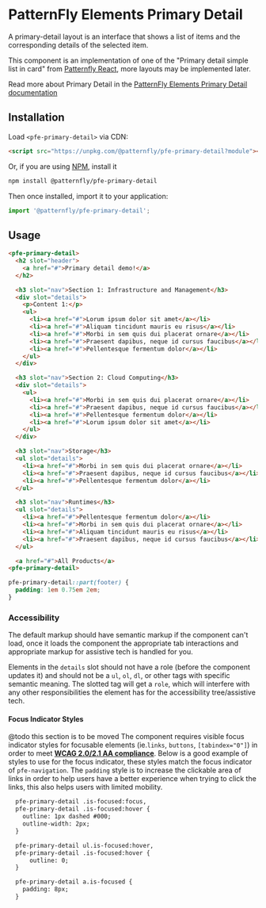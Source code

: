 # PatternFly Elements Primary Detail
     
A primary-detail layout is an interface that shows a list of items and the corresponding details of the selected item.

This component is an implementation of one of the "Primary detail simple list in card" from [Patternfly React](https://www.patternfly.org/v4/demos/primary-detail), more layouts may be implemented later.

Read more about Primary Detail in the [PatternFly Elements Primary Detail documentation](https://patternflyelements.org/components/primary-detail)

##  Installation

Load `<pfe-primary-detail>` via CDN:

```html
<script src="https://unpkg.com/@patternfly/pfe-primary-detail?module"></script>
```

Or, if you are using [NPM](https://npm.im), install it

```bash
npm install @patternfly/pfe-primary-detail
```

Then once installed, import it to your application:

```js
import '@patternfly/pfe-primary-detail';
```

## Usage

```html
<pfe-primary-detail>
  <h2 slot="header">
    <a href="#">Primary detail demo!</a>
  </h2>

  <h3 slot="nav">Section 1: Infrastructure and Management</h3>
  <div slot="details">
    <p>Content 1:</p>
    <ul>
      <li><a href="#">Lorum ipsum dolor sit amet</a></li>
      <li><a href="#">Aliquam tincidunt mauris eu risus</a></li>
      <li><a href="#">Morbi in sem quis dui placerat ornare</a></li>
      <li><a href="#">Praesent dapibus, neque id cursus faucibus</a></li>
      <li><a href="#">Pellentesque fermentum dolor</a></li>
    </ul>
  </div>

  <h3 slot="nav">Section 2: Cloud Computing</h3>
  <div slot="details">
    <ul>
      <li><a href="#">Morbi in sem quis dui placerat ornare</a></li>
      <li><a href="#">Praesent dapibus, neque id cursus faucibus</a></li>
      <li><a href="#">Pellentesque fermentum dolor</a></li>
      <li><a href="#">Lorum ipsum dolor sit amet</a></li>
    </ul>
  </div>

  <h3 slot="nav">Storage</h3>
  <ul slot="details">
    <li><a href="#">Morbi in sem quis dui placerat ornare</a></li>
    <li><a href="#">Praesent dapibus, neque id cursus faucibus</a></li>
    <li><a href="#">Pellentesque fermentum dolor</a></li>
  </ul>

  <h3 slot="nav">Runtimes</h3>
  <ul slot="details">
    <li><a href="#">Pellentesque fermentum dolor</a></li>
    <li><a href="#">Morbi in sem quis dui placerat ornare</a></li>
    <li><a href="#">Aliquam tincidunt mauris eu risus</a></li>
    <li><a href="#">Praesent dapibus, neque id cursus faucibus</a></li>
  </ul>

  <a href="#">All Products</a>
<pfe-primary-detail>
```
```css
pfe-primary-detail::part(footer) {
  padding: 1em 0.75em 2em;
}
```

### Accessibility

The default markup should have semantic markup if the component can't load, once it loads the component the appropriate tab interactions and appropriate markup for assistive tech is handled for you.

Elements in the `details` slot should not have a role (before the component updates it) and should not be a `ul`, `ol`, `dl`, or other tags with specific semantic meaning. The slotted tag will get a `role`, which will interfere with any other responsibilities the element has for the accessibility tree/assistive tech.

#### Focus Indicator Styles
@todo this section is to be moved
The component requires visible focus indicator styles for focusable elements (ie.`links`, `buttons`, `[tabindex="0"]`) in order to meet [**WCAG 2.0/2.1 AA compliance**](https://www.w3.org/WAI/WCAG21/quickref/#focus-visible). Below is a good example of styles to use for the focus indicator, these styles match the focus indicator of `pfe-navigation`. The `padding` style is to increase the clickable area of links in order to help users have a better experience when trying to click the links, this also helps users with limited mobility.

```html
  pfe-primary-detail .is-focused:focus,
  pfe-primary-detail .is-focused:hover {
    outline: 1px dashed #000;
    outline-width: 2px;
  }

  pfe-primary-detail ul.is-focused:hover,
  pfe-primary-detail .is-focused:hover {
      outline: 0;
  }

  pfe-primary-detail a.is-focused {
    padding: 8px;
  }
```

